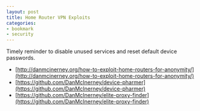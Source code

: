 ```yaml
---
layout: post
title: Home Router VPN Exploits
categories:
- bookmark
- security
---
```


Timely reminder to disable unused services and reset default device passwords.

* [http://danmcinerney.org/how-to-exploit-home-routers-for-anonymity/](http://danmcinerney.org/how-to-exploit-home-routers-for-anonymity/)
* [https://github.com/DanMcInerney/device-pharmer](https://github.com/DanMcInerney/device-pharmer)
* [https://github.com/DanMcInerney/elite-proxy-finder](https://github.com/DanMcInerney/elite-proxy-finder)